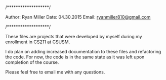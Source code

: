 /*******************/

Author: Ryan Miller Date: 04.30.2015 Email: ryanmiller810@gmail.com

/*******************/

These files are projects that were developed by myself during my enrollment in CS211 at CSUSM.

I do plan on adding increased documentation to these files and refactoring the code.
For now, the code is in the same state as it was left upon completion of the course.

Please feel free to email me with any questions.
